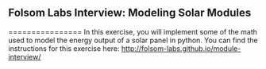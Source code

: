 ## Folsom Labs Interview: Modeling Solar Modules
================
In this exercise, you will implement some of the math used to model the energy output of a solar panel in python.  You can find the instructions for this exercise here: http://folsom-labs.github.io/module-interview/
